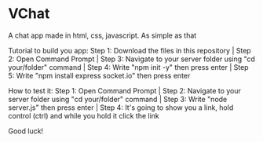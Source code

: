# VChat
A chat app made in html, css, javascript.  As simple as that

Tutorial to build you app:
Step 1: Download the files in this repository |
Step 2: Open Command Prompt |
Step 3: Navigate to your server folder using "cd your/folder" command |
Step 4: Write "npm init -y" then press enter |
Step 5: Write "npm install express socket.io" then press enter

How to test it:
Step 1: Open Command Prompt |
Step 2: Navigate to your server folder using "cd your/folder" command |
Step 3: Write "node server.js" then press enter |
Step 4: It's going to show you a link, hold control (ctrl) and while you hold it click the link

Good luck!
